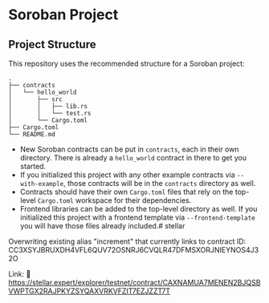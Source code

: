# Soroban Project

## Project Structure

This repository uses the recommended structure for a Soroban project:
```text
.
├── contracts
│   └── hello_world
│       ├── src
│       │   ├── lib.rs
│       │   └── test.rs
│       └── Cargo.toml
├── Cargo.toml
└── README.md
```

- New Soroban contracts can be put in `contracts`, each in their own directory. There is already a `hello_world` contract in there to get you started.
- If you initialized this project with any other example contracts via `--with-example`, those contracts will be in the `contracts` directory as well.
- Contracts should have their own `Cargo.toml` files that rely on the top-level `Cargo.toml` workspace for their dependencies.
- Frontend libraries can be added to the top-level directory as well. If you initialized this project with a frontend template via `--frontend-template` you will have those files already included.#   s t e l l a r 
 
 

Overwriting existing alias "increment" that currently links to contract ID: CC3XSYJBRUXDH4VFL6QUV72OSNRJ6CVQLR47DFMSXORJNIEYNOS4J32O

Link: 🔗 https://stellar.expert/explorer/testnet/contract/CAXNAMUA7MENEN2BJQSBVWPTGX2RAJPKYZSYQAXVRKVFZIT7EZJZZT7T